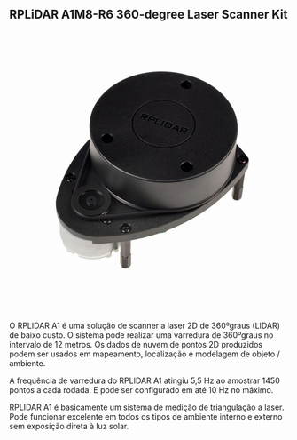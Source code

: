 ## RPLiDAR A1M8-R6 360-degree Laser Scanner Kit

![laser-scanner](../imgs/laser-scanner.jpg)

O RPLIDAR A1 é uma solução de scanner a laser 2D de 360ºgraus (LIDAR) de baixo custo. O sistema pode realizar uma varredura de 360ºgraus no intervalo de 12 metros. Os dados de nuvem de pontos 2D produzidos podem ser usados em mapeamento, localização e modelagem de objeto / ambiente.

A frequência de varredura do RPLIDAR A1 atingiu 5,5 Hz ao amostrar 1450 pontos a cada rodada. E pode ser configurado em até 10 Hz no máximo.

RPLIDAR A1 é basicamente um sistema de medição de triangulação a laser. Pode funcionar excelente em todos os tipos de ambiente interno e externo sem exposição direta à luz solar.
